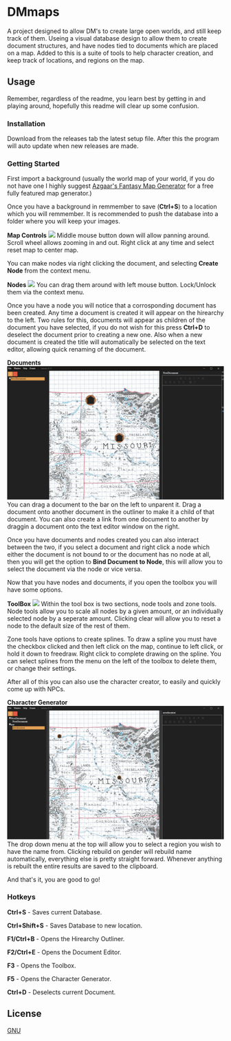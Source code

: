 # DMmaps
A project designed to allow DM's to create large open worlds, and still keep track of them. Useing a visual database design to allow them to create document structures, and have nodes tied to documents which are placed on a map. Added to this is a suite of tools to help character creation, and keep track of locations, and regions on the map.

## Usage
Remember, regardless of the readme, you learn best by getting in and playing around, hopefully this readme will clear up some confusion.

### Installation
Download from the releases tab the latest setup file. After this the program will auto update when new releases are made.

### Getting Started
First import a background (usually the world map of your world, if you do not have one I highly suggest [Azgaar's Fantasy Map Generator](https://azgaar.github.io/Fantasy-Map-Generator/) for a free fully featured map generator.)

Once you have a background in remmember to save (**Ctrl+S**) to a location which you will remmember. It is recommended to push the database into a folder where you will keep your images.

**Map Controls**
![](gifs/MapControls.gif)
Middle mouse button down will allow panning around.
Scroll wheel allows zooming in and out.
Right click at any time and select reset map to center map.

You can make nodes via right clicking the document, and selecting **Create Node** from the context menu.

**Nodes**
![](gifs/NodeControls.gif)
You can drag them around with left mouse button.
Lock/Unlock them via the context menu.

Once you have a node you will notice that a corrosponding document has been created. Any time a document is created it will appear on the hirearchy to the left. Two rules for this, documents will appear as children of the document you have selected, if you do not wish for this press **Ctrl+D** to deselect the document prior to creating a new one. Also when a new document is created the title will automatically be selected on the text editor, allowing quick renaming of the document.

**Documents**
![](gifs/DocumentControls.gif)
You can drag a document to the bar on the left to unparent it.
Drag a document onto another document in the outliner to make it a child of that document.
You can also create a link from one document to another by draggin a document onto the text editor window on the right.

Once you have documents and nodes created you can also interact between the two, if you select a document and right click a node which either the document is not bound to or the document has no node at all, then you will get the option to **Bind Document to Node**, this will allow you to select the document via the node or vice versa.

Now that you have nodes and documents, if you open the toolbox you will have some options.

**ToolBox**
![](gifs/ToolboxControls.gif)
Within the tool box is two sections, node tools and zone tools. 
Node tools allow you to scale all nodes by a given amount, or an individually selected node by a seperate amount.
Clicking clear will allow you to reset a node to the default size of the rest of them.

Zone tools have options to create splines.
To draw a spline you must have the checkbox clicked and then left click on the map, continue to left click, or hold it down to freedraw. 
Right click to complete drawing on the spline.
You can select splines from the menu on the left of the toolbox to delete them, or change their settings.


After all of this you can also use the character creator, to easily and quickly come up with NPCs.

**Character Generator**
![](gifs/ChargenControls.gif)
The drop down menu at the top will allow you to select a region you wish to have the name from.
Clicking rebuild on gender will rebuild name automatically, everything else is pretty straight forward.
Whenever anything is rebuilt the entire results are saved to the clipboard.


And that's it, you are good to go!


### Hotkeys

**Ctrl+S** - Saves current Database.

**Ctrl+Shift+S** - Saves Database to new location.

**F1/Ctrl+B** - Opens the Hirearchy Outliner.

**F2/Ctrl+E** - Opens the Document Editor.

**F3** - Opens the Toolbox.

**F5** - Opens the Character Generator.

**Ctrl+D** - Deselects current Document.

## License
[GNU](https://www.gnu.org/licenses/gpl-3.0.en.html)